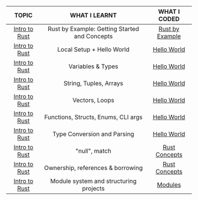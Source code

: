 | TOPIC                                           | WHAT I LEARNT                               | WHAT I CODED  |
|:---------------------------------------:        |:-------------:                              |:----: |
| [Intro to Rust](./README.md) | Rust by Example: Getting Started and Concepts  | [Rust by Example](https://doc.rust-lang.org/stable/rust-by-example/index.html)|
| [Intro to Rust](./README.md) | Local Setup + Hello World   | [Hello World](./hello)|
| [Intro to Rust](./README.md) | Variables & Types   | [Hello World](./hello)|
| [Intro to Rust](./README.md) | String, Tuples, Arrays   | [Hello World](./hello)|
| [Intro to Rust](./README.md) | Vectors, Loops | [Hello World](./hello)|
| [Intro to Rust](./README.md) | Functions, Structs, Enums, CLI args | [Hello World](./hello)|
| [Intro to Rust](./README.md) | Type Conversion and Parsing | [Hello World](./hello)|
| [Intro to Rust](./README.md) | "null", match | [Rust Concepts](./concepts)|
| [Intro to Rust](./README.md) | Ownership, references & borrowing | [Rust Concepts](./concepts)|
| [Intro to Rust](./README.md) | Module system and structuring projects | [Modules](./modules)|

